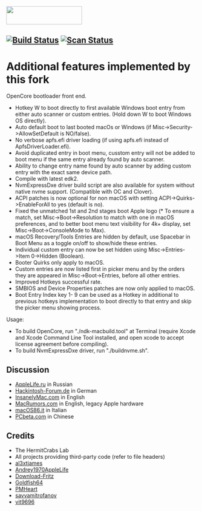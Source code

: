 <img src="https://github.com/acidanthera/OpenCorePkg/blob/master/Docs/Logos/OpenCore_with_text_Small.png" width="200" height="48"/>

[![Build Status](https://travis-ci.com/acidanthera/OpenCorePkg.svg?branch=master)](https://travis-ci.com/acidanthera/OpenCorePkg) [![Scan Status](https://scan.coverity.com/projects/18169/badge.svg?flat=1)](https://scan.coverity.com/projects/18169)
-----
Additional features implemented by this fork
============

  OpenCore bootloader front end.

- Hotkey W to boot directly to first available Windows boot entry from either auto scanner or custom entries. (Hold down W to boot Windows OS directly).
- Auto default boot to last booted macOs or Windows (if Misc->Security->AllowSetDefault is NO/false).
- No verbose apfs.efi driver loading (if using apfs.efi instead of ApfsDriverLoader.efi).
- Avoid duplicated entry in boot menu, cusstom entry will not be added to boot menu if the same entry already found by auto scanner.
- Ability to change entry name found by auto scanner by adding custom entry with the exact same device path.
- Compile with latest edk2.
- NvmExpressDxe driver build script are also available for system without native nvme support. (Compatible with OC and Clover).
- ACPI patches is now optional for non macOS with setting ACPI->Quirks->EnableForAll to yes (default is no).
- Fixed the unmatched 1st and 2nd stages boot Apple logo (* To ensure a match, set Misc->Boot->Resolution to match with one in macOS preferences, and to better boot menu text visibility for 4k+ display, set Misc->Boot->ConsoleMode to Max).
- macOS Recovery/Tools Entries are hidden by default, use Spacebar in Boot Menu as a toggle on/off to show/hide these entries.
- Individual custom entry can now be set hidden using Misc->Entries->Item 0->Hidden (Boolean).
- Booter Quirks only apply to macOS.
- Custom entries are now listed first in picker menu and by the orders they are appeared in Misc->Boot->Entries, before all other entries.
- Improved Hotkeys successful rate.
- SMBIOS and Device Properties patches are now only applied to macOS.
- Boot Entry Index key 1- 9 can be used as a Hotkey in additional to previous hotkeys implementation to boot directly to that entry and skip the picker menu showing process. 

 Usage:
- To build OpenCore, run "./ndk-macbuild.tool" at Terminal (require Xcode and Xcode Command Line Tool installed, and open xcode to accept license agreement before compiling).
- To build NvmExpressDxe driver, run "./buildnvme.sh".



## Discussion

- [AppleLife.ru](https://applelife.ru/threads/razrabotka-opencore.2943955) in Russian
- [Hackintosh-Forum.de](https://www.hackintosh-forum.de/forum/thread/42353-opencore-bootloader) in German
- [InsanelyMac.com](https://www.insanelymac.com/forum/topic/338527-opencore-development/) in English
- [MacRumors.com](https://forums.macrumors.com/threads/opencore-on-the-mac-pro.2207814/) in English, legacy Apple hardware
- [macOS86.it](https://www.macos86.it/showthread.php?4570-OpenCore-aka-OC-Nuovo-BootLoader) in Italian
- [PCbeta.com](http://bbs.pcbeta.com/viewthread-1815623-1-1.html) in Chinese

## Credits

- The HermitCrabs Lab
- All projects providing third-party code (refer to file headers)
- [al3xtjames](https://github.com/al3xtjames)
- [Andrey1970AppleLife](https://github.com/Andrey1970AppleLife)
- [Download-Fritz](https://github.com/Download-Fritz)
- [Goldfish64](https://github.com/Goldfish64)
- [PMHeart](https://github.com/PMHeart)
- [savvamitrofanov](https://github.com/savvamitrofanov)
- [vit9696](https://github.com/vit9696)
